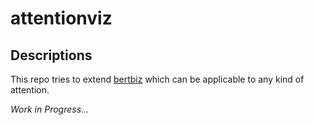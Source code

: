 # attentionviz
## Descriptions
This repo tries to extend [bertbiz](https://github.com/jessevig/bertviz) which can be applicable to any kind of attention.

_Work in Progress..._
